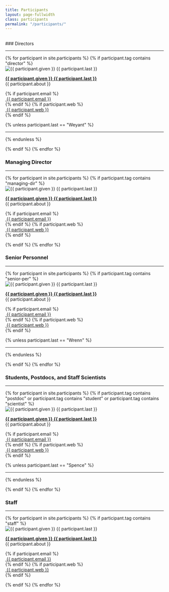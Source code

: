```yaml
---
title: Participants
layout: page-fullwidth
class: participants
permalink: "/participants/"
---
```

<br>
### Directors
<hr>
{% for participant in site.participants %}
{% if participant.tag contains "director" %}
<div class="row participant">
    <section class="medium-2 columns small-hidden">
        <img src="/participants/{{ participant.pic }}" alt="{{ participant.given }} {{ participant.last }}" class="participants">
    </section>
    <section class="medium-10 columns">
        <p><strong><u>{{ participant.given }} {{ participant.last }}</u></strong>        <br>
       {{ participant.about }}
        </p>
       {% if participant.email %}
            <div class="member-email"><a href="mailto: {{ participant.email }}" ><i class="fa fa-envelope"></i>&nbsp;{{ participant.email }}</a></div>
        {% endif %}
        {% if participant.web %}
            <div class="member-web"><a href="{{ participant.web }}" target="_blank" ><i class="fa fa-globe"></i>&nbsp;{{ participant.web }}</a></div>
        {% endif %}
    </section>
</div>

{% unless participant.last == "Weyant" %}
<hr>
{% endunless %}

{% endif %}
{% endfor %}


### Managing Director
<hr>
{% for participant in site.participants %}
{% if participant.tag contains "managing-dir" %}
<div class="row participant">
    <section class="medium-2 columns small-hidden">
        <img src="/participants/{{ participant.pic }}" alt="{{ participant.given }} {{ participant.last }}" class="participants">
    </section>
    <section class="medium-10 columns">
        <p><strong><u>{{ participant.given }} {{ participant.last }}</u></strong>
        <br>
       {{ participant.about }}
        </p>
       {% if participant.email %}
            <div class="member-email"><a href="mailto: {{ participant.email }}" ><i class="fa fa-envelope"></i>&nbsp;{{ participant.email }}</a></div>
        {% endif %}
        {% if participant.web %}
            <div class="member-web"><a href="{{ participant.web }}" target="_blank" ><i class="fa fa-globe"></i>&nbsp;{{ participant.web }}</a></div>
        {% endif %}
    </section>
</div>

{% endif %}
{% endfor %}

### Senior Personnel
<hr>
{% for participant in site.participants %}
{% if participant.tag contains "senior-per" %}
<div class="row participant">
    <section class="medium-2 columns small-hidden">
        <img src="/participants/{{ participant.pic }}" alt="{{ participant.given }} {{ participant.last }}" class="participants">
    </section>
    <section class="medium-10 columns">
        <p><strong><u>{{ participant.given }} {{ participant.last }}</u></strong>
        <br>
       {{ participant.about }}
        </p>
       {% if participant.email %}
            <div class="member-email"><a href="mailto: {{ participant.email }}" ><i class="fa fa-envelope"></i>&nbsp;{{ participant.email }}</a></div>
        {% endif %}
        {% if participant.web %}
            <div class="member-web"><a href="{{ participant.web }}" target="_blank" ><i class="fa fa-globe"></i>&nbsp;{{ participant.web }}</a></div>
        {% endif %}
    </section>
</div>

{% unless participant.last == "Wrenn" %}
<hr>
{% endunless %}

{% endif %}
{% endfor %}


### Students, Postdocs, and Staff Scientists
<hr>
{% for participant in site.participants %}
{% if participant.tag contains "postdoc" or participant.tag contains "student" or participant.tag contains "scientist" %}
<div class="row participant">
    <section class="medium-2 columns small-hidden">
        <img src="/participants/{{ participant.pic }}" alt="{{ participant.given }} {{ participant.last }}" class="participants">
    </section>
    <section class="medium-10 columns">
        <p><strong><u>{{ participant.given }} {{ participant.last }}</u></strong>
        <br>
       {{ participant.about }}
        </p>
       {% if participant.email %}
            <div class="member-email"><a href="mailto: {{ participant.email }}" ><i class="fa fa-envelope"></i>&nbsp;{{ participant.email }}</a></div>
        {% endif %}
        {% if participant.web %}
            <div class="member-web"><a href="{{ participant.web }}" target="_blank" ><i class="fa fa-globe"></i>&nbsp;{{ participant.web }}</a></div>
        {% endif %}
    </section>
</div>

{% unless participant.last == "Spence" %}
<hr>
{% endunless %}

{% endif %}
{% endfor %}

### Staff
<hr>
{% for participant in site.participants %}
{% if participant.tag contains "staff" %}
<div class="row participant">
    <section class="medium-2 columns small-hidden">
        <img src="/participants/{{ participant.pic }}" alt="{{ participant.given }} {{ participant.last }}" class="participants">
    </section>
    <section class="medium-10 columns">
        <p><strong><u>{{ participant.given }} {{ participant.last }}</u></strong>
        <br>
       {{ participant.about }}
        </p>
       {% if participant.email %}
            <div class="member-email"><a href="mailto: {{ participant.email }}" ><i class="fa fa-envelope"></i>&nbsp;{{ participant.email }}</a></div>
        {% endif %}
        {% if participant.web %}
            <div class="member-web"><a href="{{ participant.web }}" target="_blank" ><i class="fa fa-globe"></i>&nbsp;{{ participant.web }}</a></div>
        {% endif %}
    </section>
</div>

{% endif %}
{% endfor %}